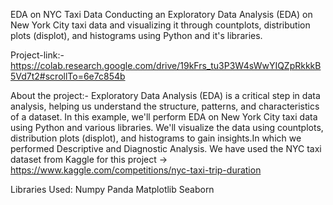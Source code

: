 EDA on NYC Taxi Data
Conducting an Exploratory Data Analysis (EDA) on New York City taxi data and visualizing it through countplots, distribution plots (displot), and histograms using Python and it's libraries.

Project-link:-
https://colab.research.google.com/drive/19kFrs_tu3P3W4sWwYIQZpRkkkB5Vd7t2#scrollTo=6e7c854b

About the project:-
Exploratory Data Analysis (EDA) is a critical step in data analysis, helping us understand the structure, patterns, and characteristics of a dataset. In this example, we'll perform EDA on New York City taxi data using Python and various libraries. We'll visualize the data using countplots, distribution plots (displot), and histograms to gain insights.In which we performed Descriptive and Diagnostic Analysis. We have used the NYC taxi dataset from Kaggle for this project -> https://www.kaggle.com/competitions/nyc-taxi-trip-duration


Libraries Used:
Numpy
Panda
Matplotlib
Seaborn

